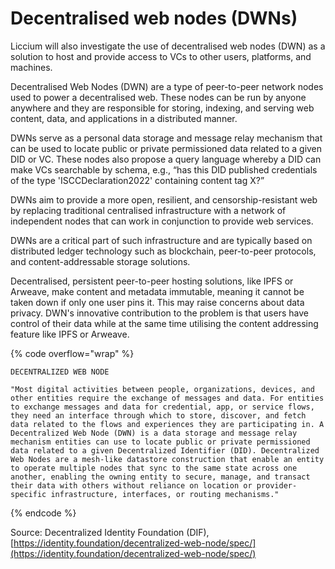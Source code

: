 # Decentralised web nodes (DWNs)

Liccium will also investigate the use of decentralised web nodes (DWN) as a solution to host and provide access to VCs to other users, platforms, and machines.

Decentralised Web Nodes (DWN) are a type of peer-to-peer network nodes used to power a decentralised web. These nodes can be run by anyone anywhere and they are responsible for storing, indexing, and serving web content, data, and applications in a distributed manner.

DWNs serve as a personal data storage and message relay mechanism that can be used to locate public or private permissioned data related to a given DID or VC. These nodes also propose a query language whereby a DID can make VCs searchable by schema, e.g., “has this DID published credentials of the type 'ISCCDeclaration2022' containing content tag X?”

DWNs aim to provide a more open, resilient, and censorship-resistant web by replacing traditional centralised infrastructure with a network of independent nodes that can work in conjunction to provide web services.

DWNs are a critical part of such infrastructure and are typically based on distributed ledger technology such as blockchain, peer-to-peer protocols, and content-addressable storage solutions.

Decentralised, persistent peer-to-peer hosting solutions, like IPFS or Arweave, make content and metadata immutable, meaning it cannot be taken down if only one user pins it. This may raise concerns about data privacy. DWN's innovative contribution to the problem is that users have control of their data while at the same time utilising the content addressing feature like IPFS or Arweave.

{% code overflow="wrap" %}
```
DECENTRALIZED WEB NODE

"Most digital activities between people, organizations, devices, and other entities require the exchange of messages and data. For entities to exchange messages and data for credential, app, or service flows, they need an interface through which to store, discover, and fetch data related to the flows and experiences they are participating in. A Decentralized Web Node (DWN) is a data storage and message relay mechanism entities can use to locate public or private permissioned data related to a given Decentralized Identifier (DID). Decentralized Web Nodes are a mesh-like datastore construction that enable an entity to operate multiple nodes that sync to the same state across one another, enabling the owning entity to secure, manage, and transact their data with others without reliance on location or provider-specific infrastructure, interfaces, or routing mechanisms."
```
{% endcode %}

Source: Decentralized Identity Foundation (DIF), [https://identity.foundation/decentralized-web-node/spec/](https://identity.foundation/decentralized-web-node/spec/)
